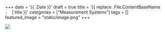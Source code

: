 +++
date = '{{ .Date }}'
draft = true
title = '{{ replace .File.ContentBaseName `-` ` ` | title }}'
categories = ["Measurement Systems"]
tags = []
featured_image = "static/image.png"
+++

![](static/image.png)
